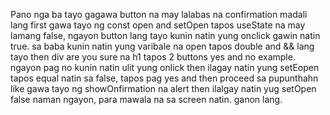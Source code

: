 Pano nga ba tayo gagawa button na may lalabas na confirmation madali lang first gawa tayo ng const open and setOpen tapos useState na may lamang false, ngayon button lang tayo kunin natin yung onclick gawin natin true. sa baba kunin natin yung varibale na open tapos double and && lang tayo then div are you sure na h1 tapos 2 buttons yes and no example. ngayon pag no kunin natin ulit yung onlick then ilagay natin yung setEopen tapos equal natin sa false, tapos pag yes and then proceed sa pupunthahn like gawa tayo ng showOnfirmation na alert then ilalgay natin yug setOpen false naman ngayon, para mawala na sa screen natin. ganon lang.

